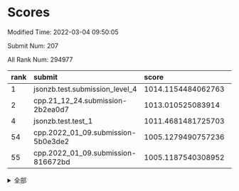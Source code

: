 # Scores

Modified Time: 2022-03-04 09:50:05

Submit Num: 207

All Rank Num: 294977

| rank |               submit               |       score        |       sigma        | pk_num |
| :--- | :--------------------------------- | :----------------- | :----------------- | :----- |
| 1    | jsonzb.test.submission_level_4     | 1014.1154484062763 | 0.8286076044081336 | 5706   |
| 2    | cpp.21_12_24.submission-2b2ea0d7   | 1013.010525083914  | 0.8045928517476112 | 5706   |
| 4    | jsonzb.test.test_1                 | 1011.4681481725703 | 0.796771327475988  | 5695   |
| 54   | cpp.2022_01_09.submission-5b0e3de2 | 1005.1279490757236 | 0.7182784148427491 | 5696   |
| 55   | cpp.2022_01_09.submission-816672bd | 1005.1187540308952 | 0.7068216615889665 | 5702   |


<details>
<summary>全部</summary>

| rank |                 submit                 |       score        |       sigma        | pk_num |
| :--- | :------------------------------------- | :----------------- | :----------------- | :----- |
| 1    | jsonzb.test.submission_level_4         | 1014.1154484062763 | 0.8286076044081336 | 5706   |
| 2    | cpp.21_12_24.submission-2b2ea0d7       | 1013.010525083914  | 0.8045928517476112 | 5706   |
| 3    | gobigger.level_3.submission_level_3_26 | 1011.4721814789434 | 0.799958813071363  | 5700   |
| 4    | jsonzb.test.test_1                     | 1011.4681481725703 | 0.796771327475988  | 5695   |
| 5    | gobigger.level_3.submission_level_3_10 | 1011.4195197120672 | 0.7888506300658753 | 5701   |
| 6    | gobigger.level_3.submission_level_3_38 | 1011.3550872208525 | 0.7521959145224577 | 5699   |
| 7    | gobigger.level_3.submission_level_3_15 | 1011.3471130582584 | 0.7713211297350289 | 5704   |
| 8    | gobigger.level_3.submission_level_3_14 | 1011.2958404814132 | 0.7845161837526615 | 5699   |
| 9    | gobigger.level_3.submission_level_3_30 | 1011.2552098877529 | 0.7537246312391696 | 5705   |
| 10   | gobigger.level_3.submission_level_3_46 | 1011.2243359104717 | 0.7833426607818929 | 5698   |
| 11   | gobigger.level_3.submission_level_3_31 | 1011.1610102335153 | 0.7722793485294086 | 5702   |
| 12   | gobigger.level_3.submission_level_3_0  | 1011.034636957497  | 0.7808717943254965 | 5703   |
| 13   | gobigger.level_3.submission_level_3_29 | 1011.0170808935269 | 0.7806112046870857 | 5703   |
| 14   | gobigger.level_3.submission_level_3_49 | 1010.9563208520314 | 0.776399725982469  | 5695   |
| 15   | gobigger.level_3.submission_level_3_37 | 1010.9212968501339 | 0.7517825053305699 | 5696   |
| 16   | gobigger.level_3.submission_level_3_44 | 1010.7400027073072 | 0.7646164364950544 | 5694   |
| 17   | gobigger.level_3.submission_level_3_2  | 1010.710980042881  | 0.7798044022955877 | 5702   |
| 18   | gobigger.level_3.submission_level_3_27 | 1010.6722813127029 | 0.7690870113311384 | 5703   |
| 19   | gobigger.level_3.submission_level_3_1  | 1010.6318079149977 | 0.7698961182196479 | 5695   |
| 20   | gobigger.level_3.submission_level_3_7  | 1010.4096180871157 | 0.7596242933639095 | 5698   |
| 21   | gobigger.level_3.submission_level_3_3  | 1010.3991022110918 | 0.7399989608321625 | 5700   |
| 22   | gobigger.level_3.submission_level_3_4  | 1010.3084373278525 | 0.7598947030156974 | 5702   |
| 23   | gobigger.level_3.submission_level_3_12 | 1010.3039938162725 | 0.7726305830721935 | 5695   |
| 24   | gobigger.level_3.submission_level_3_19 | 1010.2969871469738 | 0.7686357244624957 | 5699   |
| 25   | gobigger.level_3.submission_level_3_41 | 1010.2539747627393 | 0.7546010943927902 | 5700   |
| 26   | gobigger.level_3.submission_level_3_8  | 1010.1980190386015 | 0.7544869191326685 | 5700   |
| 27   | gobigger.level_3.submission_level_3_45 | 1010.1635232906773 | 0.7697156085587978 | 5700   |
| 28   | gobigger.level_3.submission_level_3_28 | 1010.1102522907663 | 0.7617478924837298 | 5699   |
| 29   | gobigger.level_3.submission_level_3_24 | 1010.0923676386353 | 0.7733387518990669 | 5699   |
| 30   | gobigger.level_3.submission_level_3_6  | 1010.0839270950756 | 0.7406877865657522 | 5696   |
| 31   | gobigger.level_3.submission_level_3_25 | 1010.0667630852721 | 0.743362875664505  | 5700   |
| 32   | gobigger.level_3.submission_level_3_20 | 1010.0238332575454 | 0.747628575770681  | 5702   |
| 33   | gobigger.level_3.submission_level_3_32 | 1009.9063847223842 | 0.7628232950848012 | 5693   |
| 34   | gobigger.level_3.submission_level_3_18 | 1009.895602382991  | 0.7831317969927463 | 5698   |
| 35   | gobigger.level_3.submission_level_3_35 | 1009.880397485278  | 0.8034930855577425 | 5700   |
| 36   | gobigger.level_3.submission_level_3_33 | 1009.8446862857564 | 0.7885518198415387 | 5696   |
| 37   | gobigger.level_3.submission_level_3_36 | 1009.8238202605168 | 0.7716558213645551 | 5699   |
| 38   | gobigger.level_3.submission_level_3_40 | 1009.7612076850337 | 0.7579415844971683 | 5697   |
| 39   | gobigger.level_3.submission_level_3_42 | 1009.7219612302113 | 0.764219307415065  | 5697   |
| 40   | gobigger.level_3.submission_level_3_22 | 1009.6311418434632 | 0.7690389575054234 | 5701   |
| 41   | gobigger.level_3.submission_level_3_43 | 1009.6037461640273 | 0.749887503954549  | 5702   |
| 42   | gobigger.level_3.submission_level_3_16 | 1009.5531819381956 | 0.7554148008568461 | 5705   |
| 43   | gobigger.level_3.submission_level_3_5  | 1009.4812545530192 | 0.7465882055175619 | 5699   |
| 44   | gobigger.level_3.submission_level_3_17 | 1009.3256342979893 | 0.7310855696391866 | 5704   |
| 45   | gobigger.level_3.submission_level_3_13 | 1009.2760315871383 | 0.7717886585641095 | 5699   |
| 46   | gobigger.level_3.submission_level_3_34 | 1009.256705627468  | 0.7640896942160923 | 5701   |
| 47   | gobigger.level_3.submission_level_3_47 | 1009.2181167250021 | 0.7408170073121196 | 5702   |
| 48   | gobigger.level_3.submission_level_3_39 | 1009.0992110378487 | 0.7456925617436757 | 5699   |
| 49   | gobigger.level_3.submission_level_3_11 | 1008.9493575465837 | 0.757700263462774  | 5704   |
| 50   | gobigger.level_3.submission_level_3_21 | 1008.6189920475288 | 0.7412605648905526 | 5702   |
| 51   | gobigger.level_3.submission_level_3_9  | 1008.0693997773236 | 0.7562837939148206 | 5702   |
| 52   | gobigger.level_3.submission_level_3_48 | 1007.7424935045028 | 0.7422504984143403 | 5699   |
| 53   | gobigger.level_3.submission_level_3_23 | 1006.5520765407038 | 0.7149060970780887 | 5699   |
| 54   | cpp.2022_01_09.submission-5b0e3de2     | 1005.1279490757236 | 0.7182784148427491 | 5696   |
| 55   | cpp.2022_01_09.submission-816672bd     | 1005.1187540308952 | 0.7068216615889665 | 5702   |
| 56   | gobigger.level_1.submission_level_1_8  | 1004.8330650867194 | 0.712770758377957  | 5703   |
| 57   | gobigger.level_1.submission_level_1_12 | 1004.7279548178103 | 0.722002130496013  | 5701   |
| 58   | gobigger.level_1.submission_level_1_3  | 1004.6602027735875 | 0.7322041581510559 | 5698   |
| 59   | gobigger.level_1.submission_level_1_27 | 1004.6101783151344 | 0.717262442345545  | 5694   |
| 60   | gobigger.level_1.submission_level_1_9  | 1004.4429988937069 | 0.7207431714192514 | 5700   |
| 61   | gobigger.level_1.submission_level_1_16 | 1004.4293069027337 | 0.7198447725993524 | 5701   |
| 62   | gobigger.level_1.submission_level_1_24 | 1004.3119658833032 | 0.7181967108918973 | 5703   |
| 63   | gobigger.level_1.submission_level_1_43 | 1004.153529327489  | 0.7155569741192013 | 5706   |
| 64   | gobigger.level_1.submission_level_1_28 | 1004.1314061137426 | 0.7113027213549455 | 5705   |
| 65   | gobigger.level_1.submission_level_1_38 | 1004.0345995824782 | 0.7210039944669138 | 5698   |
| 66   | gobigger.level_1.submission_level_1_34 | 1003.9712368505217 | 0.698580086785006  | 5698   |
| 67   | gobigger.level_1.submission_level_1_47 | 1003.9622147191375 | 0.7164673156064827 | 5697   |
| 68   | gobigger.level_1.submission_level_1_11 | 1003.9553848650432 | 0.7242200091586828 | 5702   |
| 69   | gobigger.level_1.submission_level_1_32 | 1003.899920111097  | 0.714327192737991  | 5698   |
| 70   | gobigger.level_1.submission_level_1_15 | 1003.8552841498104 | 0.7201256698215225 | 5704   |
| 71   | gobigger.level_1.submission_level_1_40 | 1003.7459714774712 | 0.7226064993594427 | 5700   |
| 72   | gobigger.level_1.submission_level_1_45 | 1003.615663056482  | 0.7266017425319057 | 5698   |
| 73   | gobigger.level_1.submission_level_1_13 | 1003.5978313537396 | 0.7198388410532647 | 5703   |
| 74   | gobigger.level_1.submission_level_1_39 | 1003.4740341797421 | 0.7051638884715543 | 5695   |
| 75   | gobigger.level_1.submission_level_1_4  | 1003.4112854278637 | 0.7134239572743967 | 5701   |
| 76   | gobigger.level_1.submission_level_1_19 | 1003.3669693795999 | 0.7109627708477189 | 5703   |
| 77   | gobigger.level_1.submission_level_1_21 | 1003.3348556703013 | 0.7205372935859108 | 5704   |
| 78   | gobigger.level_1.submission_level_1_46 | 1003.3018894709561 | 0.7203347651135866 | 5700   |
| 79   | gobigger.level_1.submission_level_1_29 | 1003.2395116885895 | 0.726214252891009  | 5692   |
| 80   | gobigger.level_1.submission_level_1_5  | 1003.1755828604702 | 0.7257682981246413 | 5702   |
| 81   | gobigger.level_1.submission_level_1_37 | 1003.1742666772786 | 0.7190126116559077 | 5699   |
| 82   | gobigger.level_1.submission_level_1_44 | 1003.0976212665776 | 0.7217394307485822 | 5701   |
| 83   | gobigger.level_1.submission_level_1_33 | 1003.0633403583988 | 0.7110432964059655 | 5700   |
| 84   | gobigger.level_1.submission_level_1_41 | 1003.0494533550484 | 0.7167603838584865 | 5700   |
| 85   | gobigger.level_1.submission_level_1_22 | 1003.0038752241674 | 0.7091981642066829 | 5699   |
| 86   | gobigger.level_1.submission_level_1_14 | 1002.954451167042  | 0.7202047599254383 | 5700   |
| 87   | gobigger.level_1.submission_level_1_49 | 1002.9350754932166 | 0.7150081530695053 | 5697   |
| 88   | gobigger.level_1.submission_level_1_0  | 1002.9104676431407 | 0.7210645975061339 | 5701   |
| 89   | gobigger.level_1.submission_level_1_17 | 1002.8947517199948 | 0.7165752146101714 | 5700   |
| 90   | gobigger.level_1.submission_level_1_6  | 1002.8638084683691 | 0.7081966173144596 | 5701   |
| 91   | gobigger.level_1.submission_level_1_18 | 1002.8379927605346 | 0.712192836685131  | 5703   |
| 92   | gobigger.level_1.submission_level_1_26 | 1002.8279141612444 | 0.7166529458617569 | 5702   |
| 93   | gobigger.level_1.submission_level_1_10 | 1002.789199392083  | 0.7166393250016595 | 5699   |
| 94   | gobigger.level_1.submission_level_1_42 | 1002.7858697655333 | 0.7092313655976437 | 5698   |
| 95   | gobigger.level_1.submission_level_1_23 | 1002.7503827377673 | 0.7181172305735453 | 5698   |
| 96   | gobigger.level_1.submission_level_1_7  | 1002.6653238225161 | 0.7113368915815017 | 5703   |
| 97   | gobigger.level_1.submission_level_1_35 | 1002.552479731862  | 0.7002730429264387 | 5700   |
| 98   | gobigger.level_1.submission_level_1_31 | 1002.352933319907  | 0.7115948949734836 | 5691   |
| 99   | gobigger.level_1.submission_level_1_30 | 1002.3452779207712 | 0.705527076738501  | 5699   |
| 100  | gobigger.level_1.submission_level_1_48 | 1002.3140267102056 | 0.7043814860921426 | 5702   |
| 101  | gobigger.level_1.submission_level_1_20 | 1002.2968003514976 | 0.7307775040617541 | 5701   |
| 102  | gobigger.level_1.submission_level_1_1  | 1002.2846835905091 | 0.7086429075961285 | 5699   |
| 103  | gobigger.level_1.submission_level_1_2  | 1002.2374788923763 | 0.7306884382301181 | 5706   |
| 104  | gobigger.level_1.submission_level_1_25 | 1001.8789804033348 | 0.7164156428905224 | 5702   |
| 105  | gobigger.level_1.submission_level_1_36 | 1001.8338250335036 | 0.702587804900954  | 5703   |
| 106  | gobigger.random.submission_random_5    | 997.6966675967727  | 0.7192117640073283 | 5701   |
| 107  | gobigger.random.submission_random_35   | 997.1980589547161  | 0.7078488269032952 | 5702   |
| 108  | gobigger.random.submission_random_40   | 996.9878400447097  | 0.7050421280164085 | 5704   |
| 109  | gobigger.random.submission_random_45   | 996.9404919135084  | 0.7071143835414547 | 5698   |
| 110  | gobigger.random.submission_random_33   | 996.8586619352866  | 0.7089891120913112 | 5700   |
| 111  | gobigger.random.submission_random_21   | 996.8468247393656  | 0.7127213309095306 | 5700   |
| 112  | gobigger.random.submission_random_27   | 996.7640475581838  | 0.7157932453727339 | 5698   |
| 113  | gobigger.random.submission_random_48   | 996.7253954199012  | 0.7103162118647457 | 5702   |
| 114  | gobigger.random.submission_random_26   | 996.7193063372235  | 0.7078638373876251 | 5703   |
| 115  | gobigger.random.submission_random_37   | 996.6677671023897  | 0.7189497086762073 | 5701   |
| 116  | gobigger.random.submission_random_10   | 996.664436090525   | 0.7239994207831152 | 5699   |
| 117  | gobigger.random.submission_random_20   | 996.6622828012156  | 0.7066691873533666 | 5704   |
| 118  | gobigger.random.submission_random_1    | 996.5600106077036  | 0.7050087443886895 | 5702   |
| 119  | gobigger.random.submission_random_41   | 996.4982615478783  | 0.7055884892199603 | 5703   |
| 120  | gobigger.random.submission_random_47   | 996.4920287521109  | 0.7110853565246926 | 5701   |
| 121  | gobigger.random.submission_random_28   | 996.4035422973249  | 0.7025219834258076 | 5696   |
| 122  | gobigger.random.submission_random_24   | 996.3615687410195  | 0.7174227584075882 | 5701   |
| 123  | gobigger.random.submission_random_43   | 996.3526328723871  | 0.717502885650842  | 5694   |
| 124  | gobigger.random.submission_random_25   | 996.3140605862071  | 0.7128523998238712 | 5704   |
| 125  | gobigger.random.submission_random_4    | 996.25801241694    | 0.706260202033873  | 5704   |
| 126  | gobigger.random.submission_random_15   | 996.2432953383666  | 0.7270776495417502 | 5703   |
| 127  | gobigger.random.submission_random_34   | 996.2244958529614  | 0.707174361633701  | 5703   |
| 128  | gobigger.random.submission_random_9    | 996.220379254033   | 0.7095630438083719 | 5693   |
| 129  | gobigger.random.submission_random_18   | 996.1331787736256  | 0.694132202015782  | 5697   |
| 130  | gobigger.random.submission_random_16   | 995.9911460934965  | 0.6991330203219932 | 5698   |
| 131  | gobigger.random.submission_random_30   | 995.9709462153838  | 0.718461215177738  | 5699   |
| 132  | gobigger.random.submission_random_6    | 995.9653044140123  | 0.710701087928521  | 5699   |
| 133  | gobigger.random.submission_random_38   | 995.8745965666187  | 0.7454360047530465 | 5700   |
| 134  | gobigger.random.submission_random_3    | 995.8042908063711  | 0.7157177302611383 | 5699   |
| 135  | gobigger.random.submission_random_46   | 995.7997560751863  | 0.7096666019695135 | 5699   |
| 136  | gobigger.random.submission_random_32   | 995.7781796971836  | 0.7172444017111498 | 5706   |
| 137  | gobigger.random.submission_random_8    | 995.7416037104518  | 0.7145727286296834 | 5701   |
| 138  | gobigger.random.submission_random_22   | 995.7185907517248  | 0.7208738653179246 | 5698   |
| 139  | gobigger.random.submission_random_42   | 995.6191005595945  | 0.711239007189213  | 5701   |
| 140  | gobigger.random.submission_random_14   | 995.5973498352942  | 0.7014590408941046 | 5703   |
| 141  | gobigger.random.submission_random_23   | 995.508176328602   | 0.7169884316087404 | 5700   |
| 142  | gobigger.random.submission_random_7    | 995.4816501613801  | 0.7232989787713986 | 5701   |
| 143  | gobigger.random.submission_random_19   | 995.4341168759948  | 0.7087142148428953 | 5699   |
| 144  | gobigger.random.submission_random_36   | 995.4331095046113  | 0.6981977204479515 | 5702   |
| 145  | gobigger.random.submission_random_11   | 995.4135664098911  | 0.718894135761797  | 5698   |
| 146  | gobigger.random.submission_random_39   | 995.3769358766231  | 0.6971977698811573 | 5702   |
| 147  | gobigger.random.submission_random_49   | 995.2973845670407  | 0.7091430608612612 | 5696   |
| 148  | gobigger.random.submission_random_17   | 995.2952513192957  | 0.7086469742105125 | 5701   |
| 149  | gobigger.random.submission_random_44   | 995.2908322523576  | 0.7248485012119447 | 5691   |
| 150  | gobigger.random.submission_random_12   | 995.0383798181908  | 0.716921602517048  | 5693   |
| 151  | gobigger.random.submission_random_31   | 995.0232965381941  | 0.7113673335644476 | 5698   |
| 152  | gobigger.random.submission_random_13   | 995.0033625431527  | 0.7158279629999252 | 5702   |
| 153  | gobigger.random.submission_random_29   | 994.9707244096122  | 0.722298405651033  | 5703   |
| 154  | gobigger.random.submission_random_0    | 994.7833008462324  | 0.7370247810765677 | 5700   |
| 155  | gobigger.random.submission_random_2    | 994.7472444874606  | 0.7147267676515363 | 5700   |
| 156  | gobigger.level_2.submission_level_2_20 | 994.2429508658927  | 0.742535333341802  | 5699   |
| 157  | gobigger.level_2.submission_level_2_39 | 993.6871867905269  | 0.7298156629904108 | 5700   |
| 158  | gobigger.level_2.submission_level_2_19 | 993.6377060572913  | 0.7244559512293691 | 5700   |
| 159  | gobigger.level_2.submission_level_2_31 | 993.5683741815421  | 0.7286320154231083 | 5701   |
| 160  | gobigger.level_2.submission_level_2_48 | 993.4675381700092  | 0.7395387035433989 | 5698   |
| 161  | gobigger.level_2.submission_level_2_1  | 993.3797185752426  | 0.7336622993891279 | 5701   |
| 162  | gobigger.level_2.submission_level_2_35 | 993.2449575765457  | 0.7271477506882325 | 5699   |
| 163  | gobigger.level_2.submission_level_2_28 | 993.1457109237034  | 0.7271691946802541 | 5700   |
| 164  | gobigger.level_2.submission_level_2_11 | 993.0031449907888  | 0.751018771917437  | 5704   |
| 165  | gobigger.level_2.submission_level_2_17 | 992.9946719849817  | 0.7381175059794908 | 5696   |
| 166  | gobigger.level_2.submission_level_2_29 | 992.885414370523   | 0.7389231216806819 | 5704   |
| 167  | gobigger.level_2.submission_level_2_33 | 992.8800007377965  | 0.73222190774704   | 5698   |
| 168  | gobigger.level_2.submission_level_2_21 | 992.8768589792585  | 0.7465420108610358 | 5698   |
| 169  | gobigger.level_2.submission_level_2_0  | 992.6655336666429  | 0.7221720062043504 | 5705   |
| 170  | gobigger.level_2.submission_level_2_38 | 992.6309748740199  | 0.7456273677894958 | 5701   |
| 171  | gobigger.level_2.submission_level_2_49 | 992.6304557336008  | 0.7637028691022766 | 5706   |
| 172  | gobigger.level_2.submission_level_2_44 | 992.5092105714322  | 0.759846971501198  | 5702   |
| 173  | gobigger.level_2.submission_level_2_40 | 992.4995201934346  | 0.7539559992336036 | 5699   |
| 174  | gobigger.level_2.submission_level_2_23 | 992.4946039241819  | 0.7433179787596351 | 5706   |
| 175  | gobigger.level_2.submission_level_2_34 | 992.4855677751387  | 0.7609786180910046 | 5701   |
| 176  | gobigger.level_2.submission_level_2_7  | 992.43346877221    | 0.764720153842697  | 5702   |
| 177  | gobigger.level_2.submission_level_2_12 | 992.3868950305209  | 0.7502621626313991 | 5701   |
| 178  | gobigger.level_2.submission_level_2_45 | 992.1109248494103  | 0.7446200868576336 | 5697   |
| 179  | gobigger.level_2.submission_level_2_24 | 991.9449012060386  | 0.7358440805536611 | 5702   |
| 180  | gobigger.level_2.submission_level_2_47 | 991.8993744146984  | 0.7419247274748115 | 5700   |
| 181  | gobigger.level_2.submission_level_2_13 | 991.7540641685476  | 0.7480642988453969 | 5704   |
| 182  | gobigger.level_2.submission_level_2_22 | 991.7124357673431  | 0.7592723144970998 | 5692   |
| 183  | gobigger.level_2.submission_level_2_18 | 991.6581483175964  | 0.7553767931040754 | 5699   |
| 184  | gobigger.level_2.submission_level_2_4  | 991.4175140045795  | 0.7380135840679783 | 5702   |
| 185  | gobigger.level_2.submission_level_2_36 | 991.3881600649589  | 0.7577944612014779 | 5698   |
| 186  | gobigger.level_2.submission_level_2_37 | 991.3310601082545  | 0.7499661923806361 | 5699   |
| 187  | gobigger.level_2.submission_level_2_25 | 991.3012532222476  | 0.7675796372519151 | 5702   |
| 188  | gobigger.level_2.submission_level_2_27 | 991.2673340258497  | 0.7480709574693704 | 5696   |
| 189  | gobigger.level_2.submission_level_2_15 | 991.2556181806303  | 0.7546376806133591 | 5695   |
| 190  | gobigger.level_2.submission_level_2_32 | 991.2086846356731  | 0.7564688781216016 | 5699   |
| 191  | gobigger.level_2.submission_level_2_2  | 991.1944079248024  | 0.733561660988513  | 5696   |
| 192  | gobigger.level_2.submission_level_2_9  | 991.0756551444767  | 0.775222645408684  | 5698   |
| 193  | gobigger.level_2.submission_level_2_46 | 991.0510357967988  | 0.7716416565044911 | 5699   |
| 194  | gobigger.level_2.submission_level_2_8  | 990.9060931723852  | 0.7679717853584963 | 5703   |
| 195  | gobigger.level_2.submission_level_2_14 | 990.8986886642351  | 0.7533155340834264 | 5703   |
| 196  | gobigger.level_2.submission_level_2_26 | 990.7889411059854  | 0.7703036221821421 | 5697   |
| 197  | gobigger.level_2.submission_level_2_43 | 990.7111663230227  | 0.7633358978116277 | 5698   |
| 198  | gobigger.level_2.submission_level_2_41 | 990.7096649518243  | 0.7537091816414648 | 5697   |
| 199  | gobigger.level_2.submission_level_2_16 | 990.6523957941179  | 0.7628461422296077 | 5700   |
| 200  | gobigger.level_2.submission_level_2_6  | 990.639197599466   | 0.7563776901601026 | 5699   |
| 201  | gobigger.level_2.submission_level_2_42 | 990.1993227833431  | 0.7470885634759487 | 5705   |
| 202  | gobigger.level_2.submission_level_2_3  | 990.1137762551433  | 0.772423179091993  | 5696   |
| 203  | gobigger.level_2.submission_level_2_30 | 989.9328165246301  | 0.7871267843298998 | 5703   |
| 204  | gobigger.level_2.submission_level_2_5  | 989.6561903698997  | 0.7979140874341211 | 5703   |
| 205  | gobigger.level_2.submission_level_2_10 | 989.5676929123487  | 0.7736656392932219 | 5705   |
| 206  | gobigger.none.submission_none_0        | 980.2018514647694  | 1.1876295900742533 | 5698   |
| 207  | gobigger.none.submission_none_1        | 975.4854408625238  | 1.5515770300894385 | 5701   |

</details>